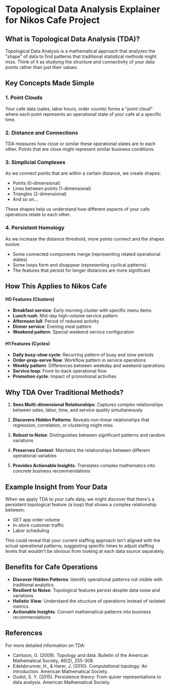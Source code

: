 # Topological Data Analysis Explainer for Nikos Cafe Project

## What is Topological Data Analysis (TDA)?

Topological Data Analysis is a mathematical approach that analyzes the "shape" of data to find patterns that traditional statistical methods might miss. Think of it as studying the structure and connectivity of your data points rather than just their values.

## Key Concepts Made Simple

### 1. Point Clouds
Your cafe data (sales, labor hours, order counts) forms a "point cloud" where each point represents an operational state of your cafe at a specific time.

### 2. Distance and Connections
TDA measures how close or similar these operational states are to each other. Points that are close might represent similar business conditions.

### 3. Simplicial Complexes
As we connect points that are within a certain distance, we create shapes:
- Points (0-dimensional)
- Lines between points (1-dimensional)
- Triangles (2-dimensional)
- And so on...

These shapes help us understand how different aspects of your cafe operations relate to each other.

### 4. Persistent Homology
As we increase the distance threshold, more points connect and the shapes evolve:
- Some connected components merge (representing related operational states)
- Some loops form and disappear (representing cyclical patterns)
- The features that persist for longer distances are more significant

## How This Applies to Nikos Cafe

#### H0 Features (Clusters)
- **Breakfast service**: Early morning cluster with specific menu items
- **Lunch rush**: Mid-day high-volume service pattern
- **Afternoon lull**: Period of reduced activity
- **Dinner service**: Evening meal pattern
- **Weekend pattern**: Special weekend service configuration

#### H1 Features (Cycles)
- **Daily busy-slow cycle**: Recurring pattern of busy and slow periods
- **Order-prep-serve flow**: Workflow pattern in service operations
- **Weekly pattern**: Differences between weekday and weekend operations
- **Service loop**: Front-to-back operational flow
- **Promotion cycle**: Impact of promotional activities


## Why TDA Over Traditional Methods?

1. **Sees Multi-dimensional Relationships**: Captures complex relationships between sales, labor, time, and service quality simultaneously

2. **Discovers Hidden Patterns**: Reveals non-linear relationships that regression, correlation, or clustering might miss

3. **Robust to Noise**: Distinguishes between significant patterns and random variations

4. **Preserves Context**: Maintains the relationships between different operational variables

5. **Provides Actionable Insights**: Translates complex mathematics into concrete business recommendations

## Example Insight from Your Data

When we apply TDA to your cafe data, we might discover that there's a persistent topological feature (a loop) that shows a complex relationship between:
- GET app order volume
- In-store customer traffic
- Labor scheduling

This could reveal that your current staffing approach isn't aligned with the actual operational patterns, suggesting specific times to adjust staffing levels that wouldn't be obvious from looking at each data source separately.

## Benefits for Cafe Operations

- **Discover Hidden Patterns**: Identify operational patterns not visible with traditional analytics
- **Resilient to Noise**: Topological features persist despite data noise and variations
- **Holistic View**: Understand the structure of operations instead of isolated metrics
- **Actionable Insights**: Convert mathematical patterns into business recommendations

## References

For more detailed information on TDA:

- Carlsson, G. (2009). Topology and data. Bulletin of the American Mathematical Society, 46(2), 255-308.
- Edelsbrunner, H., & Harer, J. (2010). Computational topology: An introduction. American Mathematical Society.
- Oudot, S. Y. (2015). Persistence theory: From quiver representations to data analysis. American Mathematical Society.
